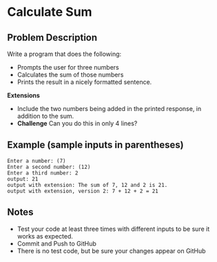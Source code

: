 # Calculate Sum

## Problem Description
Write a program that does the following:
* Prompts the user for three numbers
* Calculates the sum of those numbers
* Prints the result in a nicely formatted sentence.

**Extensions**
* Include the two numbers being added in the printed response, in addition to the sum.
* **Challenge** Can you do this in only 4 lines?

## Example (sample inputs in parentheses)
```
Enter a number: (7)
Enter a second number: (12)
Enter a third number: 2
output: 21
output with extension: The sum of 7, 12 and 2 is 21.
output with extension, version 2: 7 + 12 + 2 = 21

```

## Notes
* Test your code at least three times with different inputs to be sure it works as expected.
* Commit and Push to GitHub
* There is no test code, but be sure your changes appear on GitHub

